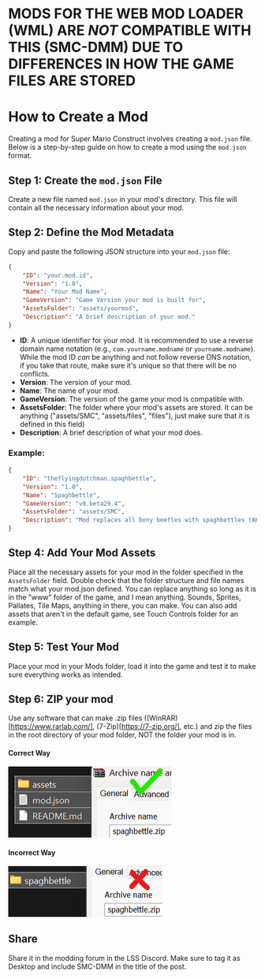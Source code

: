 # MODS FOR THE WEB MOD LOADER (WML) ARE *NOT* COMPATIBLE WITH THIS (SMC-DMM) DUE TO DIFFERENCES IN HOW THE GAME FILES ARE STORED

# How to Create a Mod
Creating a mod for Super Mario Construct involves creating a `mod.json` file. Below is a step-by-step guide on how to create a mod using the `mod.json` format.

## Step 1: Create the `mod.json` File
Create a new file named `mod.json` in your mod's directory. This file will contain all the necessary information about your mod.

## Step 2: Define the Mod Metadata

Copy and paste the following JSON structure into your `mod.json` file:

```json
{
	"ID": "your.mod.id",
	"Version": "1.0",
	"Name": "Your Mod Name",
	"GameVersion": "Game Version your mod is built for",
	"AssetsFolder": "assets/yourmod",
	"Description": "A brief description of your mod."
}
```

- **ID**: A unique identifier for your mod. It is recommended to use a reverse domain name notation (e.g., `com.yourname.modname` or `yourname.modname`). While the mod ID *can* be anything and not follow reverse DNS notation, if you take that route, make sure it's unique so that there will be no conflicts.
- **Version**: The version of your mod.
- **Name**: The name of your mod.
- **GameVersion**: The version of the game your mod is compatible with.
- **AssetsFolder**: The folder where your mod's assets are stored. It can be anything ("assets/SMC", "assets/files", "files"), just make sure that it is defined in this field)
- **Description**: A brief description of what your mod does.
### Example:
```json
{
	"ID": "theflyingdutchman.spaghbettle",
	"Version": "1.0",
	"Name": "Spaghbettle",
	"GameVersion": "v8.beta29.4",
	"AssetsFolder": "assets/SMC",
	"Description": "Mod replaces all bony beetles with spaghbettles (AKA pastabeetle) in both gamestyles of Super Mario Construct."
}
```

## Step 4: Add Your Mod Assets
Place all the necessary assets for your mod in the folder specified in the `AssetsFolder` field. Double check that the folder structure and file names match what your mod.json defined. You can replace anything so long as it is in the "www" folder of the game, and I mean anything. Sounds, Sprites, Pallates, Tile Maps, anything in there, you can make. You can also add assets that aren't in the default game, see Touch Controls folder for an example.

## Step 5: Test Your Mod
Place your mod in your Mods folder, load it into the game and test it to make sure everything works as intended.

## Step 6: ZIP your mod
Use any software that can make .zip files ((WinRAR)[https://www.rarlab.com/], (7-Zip)[https://7-zip.org/], etc.) and zip the files in the root directory of your mod folder, NOT the folder your mod is in.
#### Correct Way
![Correct](correct.png)
#### Incorrect Way
![Incorrect](incorrect.png)

## Share
Share it in the modding forum in the LSS Discord. Make sure to tag it as Desktop and include SMC-DMM in the title of the post.
